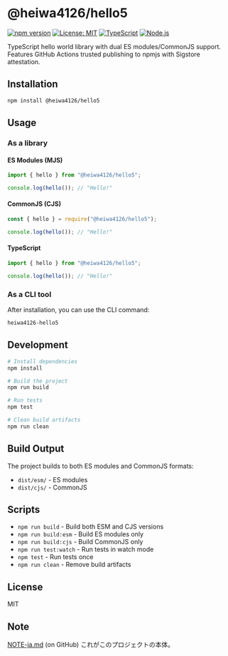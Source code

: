 # @heiwa4126/hello5

[![npm version](https://img.shields.io/npm/v/@heiwa4126/hello5.svg)](https://www.npmjs.com/package/@heiwa4126/hello5)
[![License: MIT](https://img.shields.io/badge/License-MIT-yellow.svg)](https://opensource.org/licenses/MIT)
[![TypeScript](https://img.shields.io/badge/TypeScript-007ACC?logo=typescript&logoColor=white)](https://www.typescriptlang.org/)
[![Node.js](https://img.shields.io/badge/Node.js-18%2B-green.svg)](https://nodejs.org/)

TypeScript hello world library with dual ES modules/CommonJS support. Features GitHub Actions trusted publishing to npmjs with Sigstore attestation.

## Installation

```bash
npm install @heiwa4126/hello5
```

## Usage

### As a library

#### ES Modules (MJS)

```typescript
import { hello } from "@heiwa4126/hello5";

console.log(hello()); // "Hello!"
```

#### CommonJS (CJS)

```javascript
const { hello } = require("@heiwa4126/hello5");

console.log(hello()); // "Hello!"
```

#### TypeScript

```typescript
import { hello } from "@heiwa4126/hello5";

console.log(hello()); // "Hello!"
```

### As a CLI tool

After installation, you can use the CLI command:

```bash
heiwa4126-hello5
```

## Development

```bash
# Install dependencies
npm install

# Build the project
npm run build

# Run tests
npm test

# Clean build artifacts
npm run clean
```

## Build Output

The project builds to both ES modules and CommonJS formats:

- `dist/esm/` - ES modules
- `dist/cjs/` - CommonJS

## Scripts

- `npm run build` - Build both ESM and CJS versions
- `npm run build:esm` - Build ES modules only
- `npm run build:cjs` - Build CommonJS only
- `npm run test:watch` - Run tests in watch mode
- `npm test` - Run tests once
- `npm run clean` - Remove build artifacts

## License

MIT

## Note

[NOTE-ja.md](https://github.com/heiwa4126/heiwa4126-hello5/blob/main/NOTE-ja.md) (on GitHub)
これがこのプロジェクトの本体。
